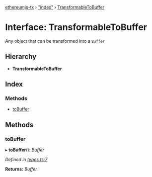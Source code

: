 [ethereumjs-tx](../README.md) › ["index"](../modules/_index_.md) › [TransformableToBuffer](_index_.transformabletobuffer.md)

# Interface: TransformableToBuffer

Any object that can be transformed into a `Buffer`

## Hierarchy

* **TransformableToBuffer**

## Index

### Methods

* [toBuffer](_index_.transformabletobuffer.md#tobuffer)

## Methods

###  toBuffer

▸ **toBuffer**(): *Buffer*

*Defined in [types.ts:7](https://github.com/ethereumjs/ethereumjs-vm/blob/master/packages/tx/src/types.ts#L7)*

**Returns:** *Buffer*
